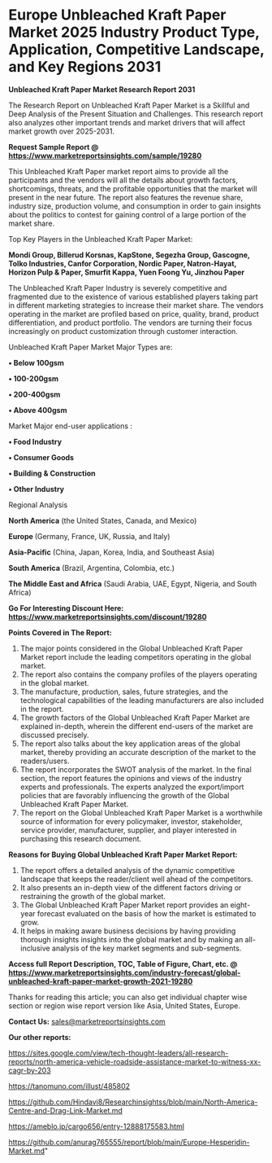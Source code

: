 # Europe Unbleached Kraft Paper Market 2025 Industry Product Type, Application, Competitive Landscape, and Key Regions 2031

<strong>Unbleached Kraft Paper Market Research Report 2031</strong>

The Research Report on Unbleached Kraft Paper Market is a Skillful and Deep Analysis of the Present Situation and Challenges. This research report also analyzes other important trends and market drivers that will affect market growth over 2025-2031.

<strong>Request Sample Report @ <a href=https://www.marketreportsinsights.com/sample/19280>https://www.marketreportsinsights.com/sample/19280</a></strong>

This Unbleached Kraft Paper market report aims to provide all the participants and the vendors will all the details about growth factors, shortcomings, threats, and the profitable opportunities that the market will present in the near future. The report also features the revenue share, industry size, production volume, and consumption in order to gain insights about the politics to contest for gaining control of a large portion of the market share.

Top Key Players in the Unbleached Kraft Paper Market:

<strong>Mondi Group, Billerud Korsnas, KapStone, Segezha Group, Gascogne, Tolko Industries, Canfor Corporation, Nordic Paper, Natron-Hayat, Horizon Pulp & Paper, Smurfit Kappa, Yuen Foong Yu, Jinzhou Paper</strong>

The Unbleached Kraft Paper Industry is severely competitive and fragmented due to the existence of various established players taking part in different marketing strategies to increase their market share. The vendors operating in the market are profiled based on price, quality, brand, product differentiation, and product portfolio. The vendors are turning their focus increasingly on product customization through customer interaction.

Unbleached Kraft Paper Market Major Types are:

<strong>• Below 100gsm

• 100-200gsm

• 200-400gsm

• Above 400gsm</strong>

Market Major end-user applications :

<strong>• Food Industry

• Consumer Goods

• Building & Construction

• Other Industry</strong>

Regional Analysis

</u><strong><b>North America</b></strong> (the United States, Canada, and Mexico)

<strong><b>Europe </b></strong>(Germany, France, UK, Russia, and Italy)

<strong><b>Asia-Pacific</b></strong> (China, Japan, Korea, India, and Southeast Asia)

<strong><b>South America</b></strong> (Brazil, Argentina, Colombia, etc.)

<strong><b>The Middle East and Africa</b></strong> (Saudi Arabia, UAE, Egypt, Nigeria, and South Africa)

<strong>Go For Interesting Discount Here: <a href=https://www.marketreportsinsights.com/discount/19280>https://www.marketreportsinsights.com/discount/19280</a></strong>

<strong>Points Covered in The Report:</strong>
<ol>
  <li>The major points considered in the Global Unbleached Kraft Paper Market report include the leading competitors operating in the global market.</li>
  <li>The report also contains the company profiles of the players operating in the global market.</li>
  <li>The manufacture, production, sales, future strategies, and the technological capabilities of the leading manufacturers are also included in the report.</li>
  <li>The growth factors of the Global Unbleached Kraft Paper Market are explained in-depth, wherein the different end-users of the market are discussed precisely.</li>
  <li>The report also talks about the key application areas of the global market, thereby providing an accurate description of the market to the readers/users.</li>
  <li>The report incorporates the SWOT analysis of the market. In the final section, the report features the opinions and views of the industry experts and professionals. The experts analyzed the export/import policies that are favorably influencing the growth of the Global Unbleached Kraft Paper Market.</li>
  <li>The report on the Global Unbleached Kraft Paper Market is a worthwhile source of information for every policymaker, investor, stakeholder, service provider, manufacturer, supplier, and player interested in purchasing this research document.</li>
</ol>
<strong>Reasons for Buying Global Unbleached Kraft Paper Market Report:</strong>

<ol>
  <li>The report offers a detailed analysis of the dynamic competitive landscape that keeps the reader/client well ahead of the competitors.</li>
  <li>It also presents an in-depth view of the different factors driving or restraining the growth of the global market.</li>
  <li>The Global Unbleached Kraft Paper Market report provides an eight-year forecast evaluated on the basis of how the market is estimated to grow.</li>
  <li>It helps in making aware business decisions by having providing thorough insights insights into the global market and by making an all-inclusive analysis of the key market segments and sub-segments.</li>
</ol>
<strong>Access full Report Description, TOC, Table of Figure, Chart, etc. @ <a href=https://www.marketreportsinsights.com/industry-forecast/global-unbleached-kraft-paper-market-growth-2021-19280>https://www.marketreportsinsights.com/industry-forecast/global-unbleached-kraft-paper-market-growth-2021-19280</a></strong>


Thanks for reading this article; you can also get individual chapter wise section or region wise report version like Asia, United States, Europe.

<strong>Contact Us:</strong>
sales@marketreportsinsights.com

<strong>Our other reports:</strong>

<a href=https://sites.google.com/view/tech-thought-leaders/all-research-reports/north-america-vehicle-roadside-assistance-market-to-witness-xx-cagr-by-203>https://sites.google.com/view/tech-thought-leaders/all-research-reports/north-america-vehicle-roadside-assistance-market-to-witness-xx-cagr-by-203</a>

<a href=https://tanomuno.com/illust/485802>https://tanomuno.com/illust/485802</a>

<a href=https://github.com/Hindavi8/Researchinsightss/blob/main/North-America-Centre-and-Drag-Link-Market.md>https://github.com/Hindavi8/Researchinsightss/blob/main/North-America-Centre-and-Drag-Link-Market.md</a>

<a href=https://ameblo.jp/cargo656/entry-12888175583.html>https://ameblo.jp/cargo656/entry-12888175583.html</a>

<a href=https://github.com/anurag765555/report/blob/main/Europe-Hesperidin-Market.md>https://github.com/anurag765555/report/blob/main/Europe-Hesperidin-Market.md</a>"
